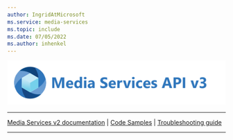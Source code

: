 ```yaml
---
author: IngridAtMicrosoft
ms.service: media-services
ms.topic: include
ms.date: 07/05/2022
ms.author: inhenkel
---
```


![Media Services logo v3](../media/media-services-api-logo/azure-media-services-logo-v3.svg)<br/><hr color="#5ea0ef" size="10">[Media Services v2 documentation](../../previous/media-services-overview.md) | [Code Samples](../samples-overview.md?amspage=header) | [Troubleshooting guide](../troubleshooting.md?amspage=header)<br/><hr color="#cccccc" size="10">
